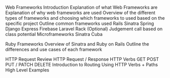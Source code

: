 
Web Frameworks 
Introduction
Explanation of what Web Frameworks are
Explanation of why web frameworks are used
Overview of the different types of frameworks and choosing which frameworks to used based on the specific project 
Outline common frameworks used
Rails
Sinatra
Spring
Django
Express
Firebase
Laravel
Rack (Optional)
Judgement call based on class potential
Microframeworks
Sinatra
Cuba

Ruby Frameworks
Overview of Sinatra and Ruby on Rails
Outline the differences and use cases of each framework

HTTP Request Review
HTTP Request / Response
HTTP Verbs
GET
POST
PUT / PATCH
DELETE
Introduction to Routing
Using HTTP Verbs + Paths
High Level Examples

